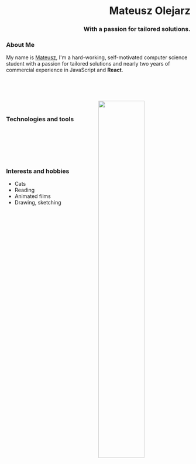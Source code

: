 <h1 align="right">Mateusz Olejarz</h1>
<h3 align="right">With a passion for tailored solutions.</h3>



### About Me
My name is [Mateusz](https://github.com/mateusz-olejarz), I'm a hard-working, self-motivated computer science student with a passion for tailored solutions and nearly two years of commercial experience in JavaScript and **React**. 

<br />

[<img src="https://img.shields.io/badge/Portfolio-121011?style=for-the-badge&logo=opera&logoColor=white" alt="" />](https://github.com/mateusz-olejarz)
[<img src="https://img.shields.io/badge/Email-D14836?style=for-the-badge&logo=gmail&logoColor=white" alt="" />](mailto:mateusz.d.olejarz@gmail.com)
[<img src="https://img.shields.io/badge/LinkedIn-0077B5?style=for-the-badge&logo=linkedin&logoColor=white" alt="" />](https://linkedin.com/in/mat-olejarz)

&nbsp;
<img align="right" alt="" src="https://mateusz-codes-cv.s3.us-east-1.amazonaws.com/my-octocat-1634864878650.png" width="50%" />


### Technologies and tools

[<img src="https://img.shields.io/badge/TypeScript-E76F51?style=for-the-badge&logo=typescript&logoColor=white" alt="" />]()
[<img src="https://img.shields.io/badge/React-E05A7C?style=for-the-badge&logo=react&logoColor=white" alt="" />]()
[<img src="https://img.shields.io/badge/Redux-BA5BA4?style=for-the-badge&logo=redux&logoColor=whitee" alt="" />]()
<br />
[<img src="https://img.shields.io/badge/Jest-D15B75?style=for-the-badge&logo=jest&logoColor=white" alt="" />]()
[<img src="https://img.shields.io/badge/Cypress-A5588A?style=for-the-badge&logo=cypress&logoColor=white" alt="" />]()
[<img src="https://img.shields.io/badge/Jenkins-70598B?style=for-the-badge&logo=jenkins&logoColor=white" alt="" />]()
<br />
[<img src="https://img.shields.io/badge/Firebase-70598B?style=for-the-badge&logo=firebase&logoColor=white" alt="" />]()
[<img src="https://img.shields.io/badge/AWS-4B4453?style=for-the-badge&logo=amazon-aws&logoColor=white" alt="" />]()

&nbsp;

### Interests and hobbies

- Cats
- Reading
- Animated films
- Drawing, sketching
